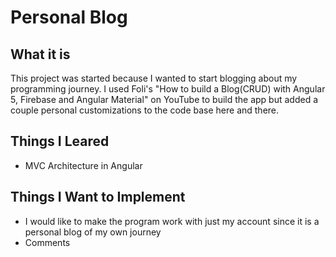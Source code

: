 # Personal Blog
## What it is
This project was started because I wanted to start blogging about my programming journey. I used Foli's  "How to build a Blog(CRUD) with Angular 5, Firebase and Angular Material" on YouTube to build the app but added a couple personal customizations to the code base here and there.

## Things I Leared
- MVC Architecture in Angular

## Things I Want to Implement
- I would like to make the program work with just my account since it is a personal blog of my own journey
- Comments

